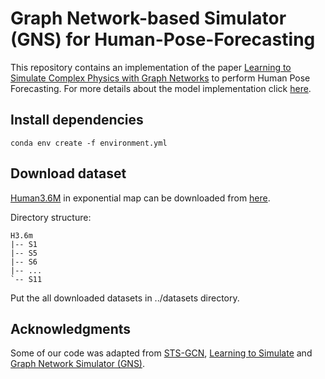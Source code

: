 # Graph Network-based Simulator (GNS) for Human-Pose-Forecasting
This repository contains an implementation of the paper [Learning to Simulate Complex Physics with Graph Networks](https://arxiv.org/abs/2002.09405) to perform Human Pose Forecasting.
For more details about the model implementation click [here](https://github.com/crokodilo/Graph-Network-Simulator-Human-Pose-Forecasting/blob/main/paper.pdf).

## Install dependencies

```console
conda env create -f environment.yml
```

## Download dataset
[Human3.6M](http://vision.imar.ro/human3.6m/description.php) in exponential map can be downloaded from [here](http://www.cs.stanford.edu/people/ashesh/h3.6m.zip).

Directory structure:

```console
H3.6m
|-- S1
|-- S5
|-- S6
|-- ...
`-- S11
```

Put the all downloaded datasets in ../datasets directory.

## Acknowledgments
Some of our code was adapted from [STS-GCN](https://github.com/FraLuca/STSGCN), [Learning to Simulate](https://github.com/deepmind/deepmind-research/tree/master/learning_to_simulate) and [Graph Network Simulator (GNS)](https://github.com/geoelements/gns).

